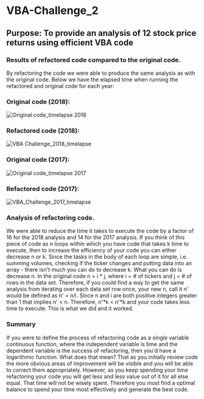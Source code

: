 # VBA-Challenge_2

## Purpose: To provide an analysis of 12 stock price returns using efficient VBA code

### Results of refactored code compared to the original code.
By refactoring the code we were able to produce the same analysis as with the original code. Below we have the elapsed time when running the refactored and original code for each year:

### Original code (2018):
![Original code_timelapse 2018](https://user-images.githubusercontent.com/114181709/196011703-e1e8cfaf-ff08-489d-8944-c971fd504e24.png)

### Refactored code (2018):
![VBA Challenge_2018_timelapse](https://user-images.githubusercontent.com/114181709/196011710-68aafad6-1b2d-4e71-8e37-54eabf681162.png)

### Original code (2017):
![Original code_timelapse 2017](https://user-images.githubusercontent.com/114181709/196011724-1e5e7b85-eb4d-4522-9ea7-573b7814a626.png)

### Refactored code (2017):
![VBA_Challenge_2017_timelapse](https://user-images.githubusercontent.com/114181709/196011731-74ae7772-c4b0-4e86-8a9d-ca094f46332c.png)


### Analysis of refactoring code. 
We were able to reduce the time it takes to execute the code by a factor of 16 for the 2018 analysis and 14 for the 2017 analysis. If you think of this piece of code as n loops within which you have code that takes k time to execute, then to increase the efficiency of your code you can either decrease n or k. Since the tasks in the body of each loop are simple, i.e. summing volumes, checking if the ticker changes and putting data into an array - there isn't much you can do to decrease k.
What you can do is decrease n. In the original code n = i * j, where i = # of tickers and j = # of rows in the data set. Therefore, if you could find a way to get the same analysis from iterating over each data set row once, your new n, call it n' would be defined as n' = n/i. Since n and i are both positive integers greater than 1 that implies n' < n. Therefore, n'*k < n'*k and your code takes less time to execute. This is what we did and it worked.

### Summary
If you were to define the process of refactoring code as a single variable continuous function, where the independent variable is time and the dependent variable is the success of refactoring, then you'd have a logarithmic function. What does that mean? That as you initially review code the more obvious areas of improvement will be visible and you will be able to correct them appropriately. However, as you keep spending your time refactoring your code you will get less and less value out of it for all else equal. That time will not be wisely spent. Therefore you must find a optimal balance to spend your time most effectively and generate the best code.
